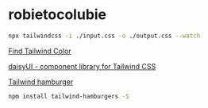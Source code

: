 # robietocolubie

```bash
npx tailwindcss -i ./input.css -o ./output.css --watch
```

[Find Tailwind Color](https://find-nearest-tailwind-colour.netlify.app/)

[daisyUI - component library for Tailwind CSS](https://daisyui.com/)

[Tailwind hamburger](https://www.patrykgulas.com/hamburgers)
```bash
npm install tailwind-hamburgers -S
```